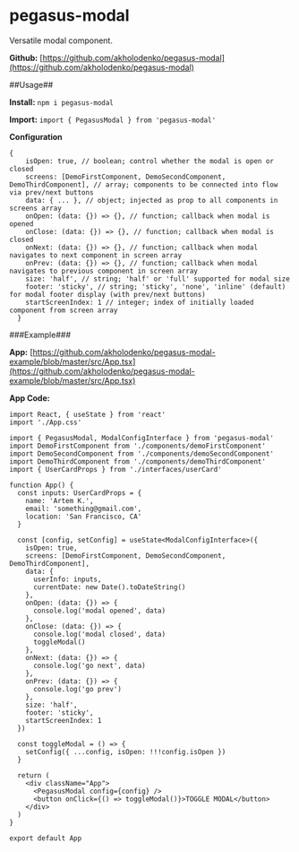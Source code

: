 # pegasus-modal

Versatile modal component.

**Github:** [https://github.com/akholodenko/pegasus-modal](https://github.com/akholodenko/pegasus-modal)

##Usage##

**Install:** `npm i pegasus-modal`

**Import:** `import { PegasusModal } from 'pegasus-modal'`

**Configuration**

```
{
    isOpen: true, // boolean; control whether the modal is open or closed
    screens: [DemoFirstComponent, DemoSecondComponent, DemoThirdComponent], // array; components to be connected into flow via prev/next buttons
    data: { ... }, // object; injected as prop to all components in screens array
    onOpen: (data: {}) => {}, // function; callback when modal is opened
    onClose: (data: {}) => {}, // function; callback when modal is closed
    onNext: (data: {}) => {}, // function; callback when modal navigates to next component in screen array
    onPrev: (data: {}) => {}, // function; callback when modal navigates to previous component in screen array
    size: 'half', // string; 'half' or 'full' supported for modal size
    footer: 'sticky', // string; 'sticky', 'none', 'inline' (default) for modal footer display (with prev/next buttons)
    startScreenIndex: 1 // integer; index of initially loaded component from screen array
  }
```

###Example###

**App:** [https://github.com/akholodenko/pegasus-modal-example/blob/master/src/App.tsx](https://github.com/akholodenko/pegasus-modal-example/blob/master/src/App.tsx)

**App Code:**

```
import React, { useState } from 'react'
import './App.css'

import { PegasusModal, ModalConfigInterface } from 'pegasus-modal'
import DemoFirstComponent from './components/demoFirstComponent'
import DemoSecondComponent from './components/demoSecondComponent'
import DemoThirdComponent from './components/demoThirdComponent'
import { UserCardProps } from './interfaces/userCard'

function App() {
  const inputs: UserCardProps = {
    name: 'Artem K.',
    email: 'something@gmail.com',
    location: 'San Francisco, CA'
  }

  const [config, setConfig] = useState<ModalConfigInterface>({
    isOpen: true,
    screens: [DemoFirstComponent, DemoSecondComponent, DemoThirdComponent],
    data: {
      userInfo: inputs,
      currentDate: new Date().toDateString()
    },
    onOpen: (data: {}) => {
      console.log('modal opened', data)
    },
    onClose: (data: {}) => {
      console.log('modal closed', data)
      toggleModal()
    },
    onNext: (data: {}) => {
      console.log('go next', data)
    },
    onPrev: (data: {}) => {
      console.log('go prev')
    },
    size: 'half',
    footer: 'sticky',
    startScreenIndex: 1
  })

  const toggleModal = () => {
    setConfig({ ...config, isOpen: !!!config.isOpen })
  }

  return (
    <div className="App">
      <PegasusModal config={config} />
      <button onClick={() => toggleModal()}>TOGGLE MODAL</button>
    </div>
  )
}

export default App
```
